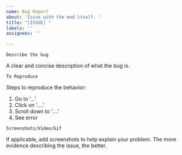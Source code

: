 ```yaml
---
name: Bug Report
about: 'Issue with the mod itself. '
title: "[ISSUE] "
labels: ''
assignees: ''

---
```


```
Describe the bug
```
A clear and concise description of what the bug is.

```
To Reproduce
```
Steps to reproduce the behavior:
1. Go to '...'
2. Click on '....'
3. Scroll down to '....'
4. See error

```
Screenshots/Video/Gif
```
If applicable, add screenshots to help explain your problem. The more evidence describing the issue, the better.
